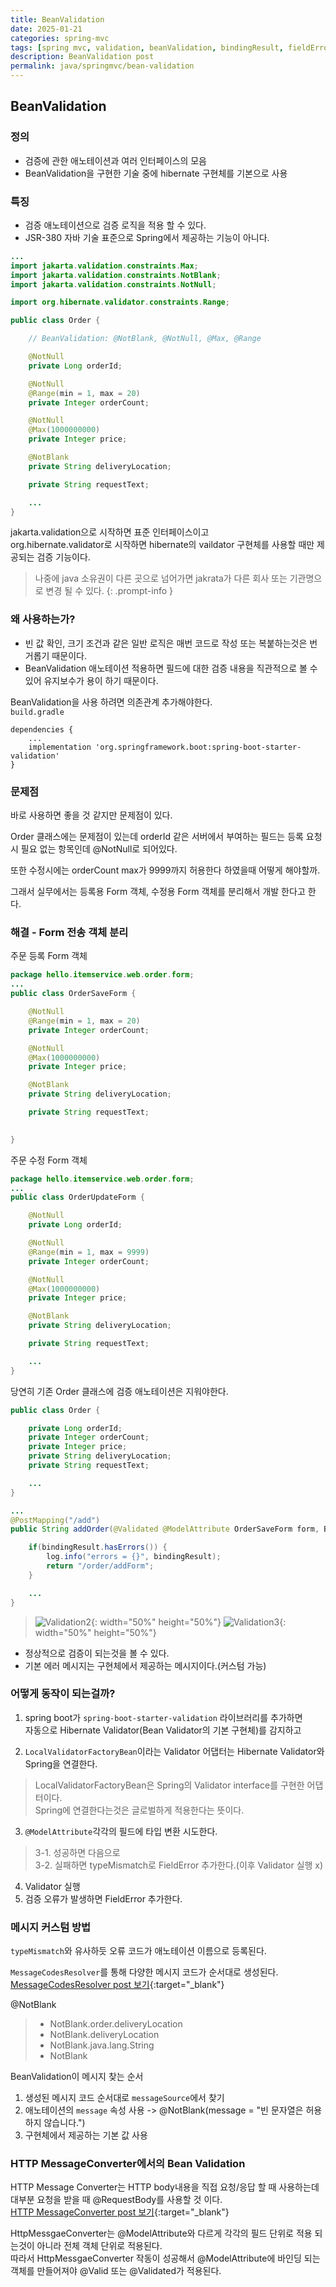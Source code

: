 ```yaml
---
title: BeanValidation
date: 2025-01-21
categories: spring-mvc
tags: [spring mvc, validation, beanValidation, bindingResult, fieldError, globalError, rejectValue, reject]
description: BeanValidation post
permalink: java/springmvc/bean-validation
---
```


## BeanValidation
### 정의

* 검증에 관한 애노테이션과 여러 인터페이스의 모음
* BeanValidation을 구현한 기술 중에 hibernate 구현체를 기본으로 사용

### 특징
* 검증 애노테이션으로 검증 로직을 적용 할 수 있다.
* JSR-380 자바 기술 표준으로 Spring에서 제공하는 기능이 아니다.

``` java
...
import jakarta.validation.constraints.Max;
import jakarta.validation.constraints.NotBlank;
import jakarta.validation.constraints.NotNull;

import org.hibernate.validator.constraints.Range;

public class Order {

    // BeanValidation: @NotBlank, @NotNull, @Max, @Range

    @NotNull
    private Long orderId;

    @NotNull
    @Range(min = 1, max = 20)
    private Integer orderCount;

    @NotNull
    @Max(1000000000)
    private Integer price;

    @NotBlank
    private String deliveryLocation;

    private String requestText;

    ...
}
```
jakarta.validation으로 시작하면 표준 인터페이스이고  
org.hibernate.validator로 시작하면 hibernate의 vaildator 구현체를 사용할 때만 제공되는 검증 기능이다.

> 나중에 java 소유권이 다른 곳으로 넘어가면 jakrata가 다른 회사 또는 기관명으로 변경 될 수 있다.
{: .prompt-info }

### 왜 사용하는가?
* 빈 값 확인, 크기 조건과 같은 일반 로직은 매번 코드로 작성 또는 복붙하는것은 번거롭기 때문이다.
* BeanValidation 애노테이션 적용하면 필드에 대한 검증 내용을 직관적으로 볼 수 있어 유지보수가 용이 하기 때문이다.

BeanValidation을 사용 하려면 의존관계 추가해야한다.  
`build.gradle`
``` text
dependencies {
    ...
    implementation 'org.springframework.boot:spring-boot-starter-validation'
}
```

### 문제점
바로 사용하면 좋을 것 같지만 문제점이 있다.

Order 클래스에는 문제점이 있는데 orderId 같은 서버에서 부여하는 필드는 등록 요청시 필요 없는 항목인데 @NotNull로 되어있다.  

또한 수정시에는 orderCount max가 9999까지 허용한다 하였을때 어떻게 해야할까.  

그래서 실무에서는 등록용 Form 객체, 수정용 Form 객체를 분리해서 개발 한다고 한다.

### 해결 - Form 전송 객체 분리

주문 등록 Form 객체
``` java
package hello.itemservice.web.order.form;
...
public class OrderSaveForm {

    @NotNull
    @Range(min = 1, max = 20)
    private Integer orderCount;

    @NotNull
    @Max(1000000000)
    private Integer price;

    @NotBlank
    private String deliveryLocation;

    private String requestText;

    
}
```

주문 수정 Form 객체
``` java
package hello.itemservice.web.order.form;
...
public class OrderUpdateForm {

    @NotNull
    private Long orderId;

    @NotNull
    @Range(min = 1, max = 9999)
    private Integer orderCount;

    @NotNull
    @Max(1000000000)
    private Integer price;

    @NotBlank
    private String deliveryLocation;

    private String requestText;

    ...
}
```

당연히 기존 Order 클래스에 검증 애노테이션은 지워야한다.
``` java
public class Order {

    private Long orderId;
    private Integer orderCount;
    private Integer price;
    private String deliveryLocation;
    private String requestText;

    ...
}
```

``` java
...
@PostMapping("/add")
public String addOrder(@Validated @ModelAttribute OrderSaveForm form, BindingResult bindingResult) {

    if(bindingResult.hasErrors()) {
        log.info("errors = {}", bindingResult);
        return "/order/addForm";
    }

    ...
}
```
> ![Validation2](/assets/img/posts/dev/java/spring-mvc/spring-mvc-bean-validation2.png "Validation2"){: width="50%" height="50%"}
> ![Validation3](/assets/img/posts/dev/java/spring-mvc/spring-mvc-bean-validation3.png "Validation3"){: width="50%" height="50%"}
* 정상적으로 검증이 되는것을 볼 수 있다.
* 기본 에러 메시지는 구현체에서 제공하는 메시지이다.(커스텀 가능)

### 어떻게 동작이 되는걸까?
1. spring boot가 `spring-boot-starter-validation` 라이브러리를 추가하면  
자동으로 Hibernate Validator(Bean Validator의 기본 구현체)를 감지하고

2. `LocalValidatorFactoryBean`이라는 Validator 어댑터는 Hibernate Validator와 Spring을 연결한다.
> LocalValidatorFactoryBean은 Spring의 Validator interface를 구현한 어댑터이다.  
> Spring에 연결한다는것은 글로벌하게 적용한다는 뜻이다.

3. `@ModelAttribute`각각의 필드에 타입 변환 시도한다.
> 3-1. 성공하면 다음으로  
> 3-2. 실패하면 typeMismatch로 FieldError 추가한다.(이후 Validator 실행 x)

4. Validator 실행
5. 검증 오류가 발생하면 FieldError 추가한다.

### 메시지 커스텀 방법
`typeMismatch`와 유사하듯 오류 코드가 애노테이션 이름으로 등록된다.

`MessageCodesResolver`를 통해 다양한 메시지 코드가 순서대로 생성된다.
[MessageCodesResolver post 보기](validation#messagecodesresolver){:target="_blank"}

@NotBlank
> * NotBlank.order.deliveryLocation
> * NotBlank.deliveryLocation
> * NotBlank.java.lang.String
> * NotBlank

BeanValidation이 메시지 찾는 순서
1. 생성된 메시지 코드 순서대로 `messageSource`에서 찾기
2. 애노테이션의 `message` 속성 사용 -> @NotBlank(message = "빈 문자열은 허용하지 않습니다.")
3. 구현체에서 제공하는 기본 값 사용

### HTTP MessageConverter에서의 Bean Validation

HTTP Message Converter는 HTTP body내용을 직접 요청/응답 할 때 사용하는데  
대부분 요청을 받을 때 @RequestBody를 사용할 것 이다.  
[HTTP MessageConverter post 보기](http-message-converter){:target="_blank"}

HttpMessgaeConverter는 @ModelAttribute와 다르게 각각의 필드 단위로 적용 되는것이 아니라 전체 객체 단위로 적용된다.  
따라서 HttpMessgaeConverter 작동이 성공해서 @ModelAttribute에 바인딩 되는 객체를 만들어져야 @Valid 또는 @Validated가 적용된다.